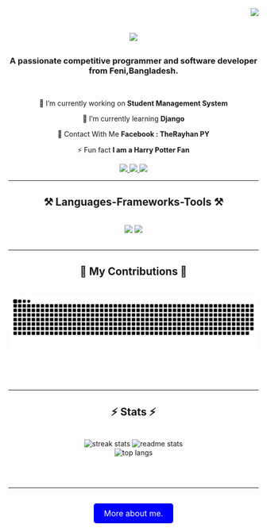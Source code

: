 <img align="right" src="https://visitor-badge.laobi.icu/badge?page_id=TheRayhan009.TheRayhan009" />

<h1 align="center">
    <img src="https://readme-typing-svg.herokuapp.com/?font=Righteous&size=35&center=true&vCenter=true&width=500&height=70&duration=4000&lines=Hi+There!+👋;+I'm+TheRayhan!;" />
</h1>

<h3 align="center">A passionate competitive programmer and software developer from Feni,Bangladesh.</h3>

<br/>

<div align="center">
 
 🔭 I’m currently working on **Student Management System**
 
 🌱 I’m currently learning **Django**

💬 Contact With Me **Facebook : TheRayhan PY**

⚡ Fun fact **I am a Harry Potter Fan**

 </div>
 
<div align="center"> 
  <a href="mailto:pedro.sales.rayhanthestorymaker@gmail.com">
    <img src="https://img.shields.io/badge/Gmail-333333?style=for-the-badge&logo=gmail&logoColor=red" />
  </a>
  <a href="#">
    <img src="https://img.shields.io/badge/LinkedIn-0077B5?style=for-the-badge&logo=linkedin&logoColor=white" target="_blank" />
  </a>
  <a href="#">
     <img src="https://img.shields.io/badge/Portfolio-FF5722?style=for-the-badge&logo=todoist&logoColor=white" target="_blank" /> <!-- sqlite, safari, google-chrome are other good icon options -->
  </a>
</div>

 <hr/>
 
<h2 align="center">⚒️ Languages-Frameworks-Tools ⚒️</h2>
<br/>
<div align="center">
    <img src="https://skillicons.dev/icons?i=html,css,vscode,github,git" />
    <img src="https://skillicons.dev/icons?i=python,javascript,c,cpp,mysql,flask" /><br>
</div>

<br/>
<hr/>

<div align="center">
  <h2>🐍 My Contributions 🐍</h2>
  <br>
<img alt="snake eating my contributions" src="https://raw.githubusercontent.com/salesp07/salesp07/output/github-contribution-grid-snake.svg" />
  
  <br/><br/><br/>
</div>

<hr/>

<h2 align="center">⚡ Stats ⚡</h2>
<br>
<div align=center>
  <img width=390 src="https://github-readme-streak-stats-salesp07.vercel.app/?user=salesp07&count_private=true&theme=react&border_radius=100" alt="streak stats"/>
  <img width=390 src="https://github-readme-stats-salesp07.vercel.app/api?username=salesp07&count_private=true&show_icons=true&theme=react&rank_icon=github&border_radius=10" alt="readme stats" />
  <br/>
  <img width=325 align="center" src="https://github-readme-stats-salesp07.vercel.app/api/top-langs/?username=salesp07&hide=HTML&langs_count=8&layout=compact&theme=react&border_radius=10&size_weight=0.5&count_weight=0.5&exclude_repo=github-readme-stats" alt="top langs" />
</div>

<br/><br/>

<hr/>

<br/>

<div align="center">
    <style>
.blue-button {
    display: inline-block;
    padding: 10px 20px;
    font-size: 16px;
    color: white;
    background-color: blue;
    text-align: center;
    text-decoration: none;
    border-radius: 5px;
    border: none;
    cursor: pointer;
    transition: background-color 0.3s;
}

.blue-button:hover {
    background-color: darkblue;
}
</style>
<a href='https://r-com.onrender.com/' target='_blank' class='blue-button'>
    More about me.
</a>


</div>

<br/>

